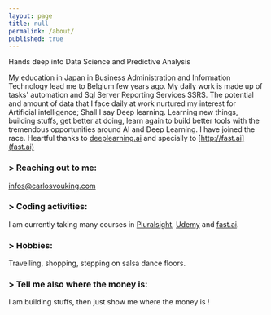 ```yaml
---
layout: page
title: null
permalink: /about/
published: true
---
```


Hands deep into Data Science and Predictive Analysis

 My education in Japan in Business Administration and Information Technology lead me to Belgium few years ago.  My daily work is made up of tasks' automation and Sql Server Reporting Services SSRS. The potential and amount of data that I face daily at work nurtured my interest for Artificial intelligence; Shall I say Deep learning. 
 Learning new things, building stuffs, get better at doing, learn again to build better tools with the tremendous opportunities around AI and Deep Learning. I have joined the race.
Heartful thanks to [deeplearning.ai](http://deeplearning.ai) and specially to [http://fast.ai](fast.ai)



### > Reaching out to me:

[infos@carlosvouking.com](mailto:infos@carlosvouking.com)

### > Coding activities:

I am currently taking many courses in [Pluralsight](http://pluralsight.com), [Udemy](http://udemy.com) and [fast.ai](http://fast.ai).


### > Hobbies:

Travelling, shopping, stepping on salsa dance floors.



### > Tell me also where the money is:

I am building stuffs, then just show me where the money is !
